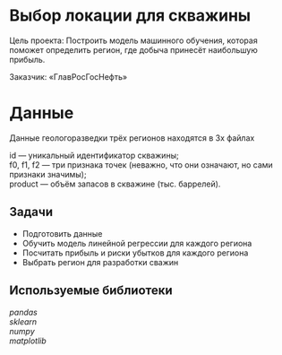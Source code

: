 # Выбор локации для скважины
Цель проекта: Построить модель машинного обучения, которая поможет определить регион, где добыча принесёт наибольшую прибыль.

Заказчик: «ГлавРосГосНефть»

# Данные   
Данные геологоразведки трёх регионов находятся в 3х файлах

id — уникальный идентификатор скважины;   
f0, f1, f2 — три признака точек (неважно, что они означают, но сами признаки значимы);   
product — объём запасов в скважине (тыс. баррелей).

## Задачи
- Подготовить данные
- Обучить модель линейной регрессии для каждого региона
- Посчитать прибыль и риски убытков для каждого региона
- Выбрать регион для разработки сважин

## Используемые библиотеки
*pandas*  
*sklearn*    
*numpy*    
*matplotlib*
